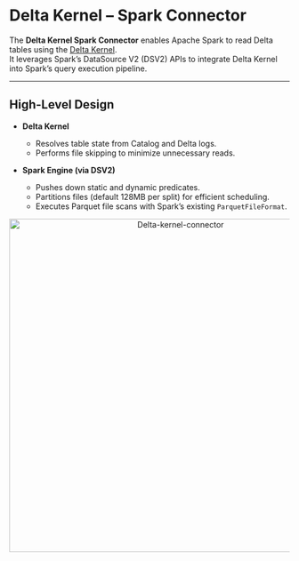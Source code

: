 # Delta Kernel – Spark Connector

The **Delta Kernel Spark Connector** enables Apache Spark to read Delta tables using the [Delta Kernel](https://github.com/delta-io/delta).  
It leverages Spark’s DataSource V2 (DSV2) APIs to integrate Delta Kernel into Spark’s query execution pipeline.

---

## High-Level Design

- **Delta Kernel**
  - Resolves table state from Catalog and Delta logs.
  - Performs file skipping to minimize unnecessary reads.

- **Spark Engine (via DSV2)**
  - Pushes down static and dynamic predicates.
  - Partitions files (default 128MB per split) for efficient scheduling.
  - Executes Parquet file scans with Spark’s existing `ParquetFileFormat`.

<p align="center">
  <img width="600" alt="Delta-kernel-connector" src="https://github.com/user-attachments/assets/50d65443-771f-4f03-9d19-7e5fb22977f7" />
</p>

